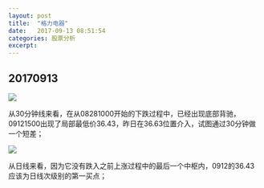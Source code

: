 ```yaml
---
layout: post
title:  "格力电器"
date:   2017-09-13 08:51:54
categories: 股票分析
excerpt: 
---
```


## 20170913

![](http://7xnjqr.com1.z0.glb.clouddn.com/%E6%A0%BC%E5%8A%9B%E7%94%B5%E5%99%A8_20170913090215.png)

从30分钟线来看，在从08281000开始的下跌过程中，已经出现底部背驰，09121500出现了局部最低价36.43，昨日在36.63位置介入，试图通过30分钟做一个短差；

![](http://7xnjqr.com1.z0.glb.clouddn.com/%E6%A0%BC%E5%8A%9B%E7%94%B5%E5%99%A8_20170913090144.png)

从日线来看，因为它没有跌入之前上涨过程中的最后一个中枢内，0912的36.43应该为日线次级别的第一买点；
